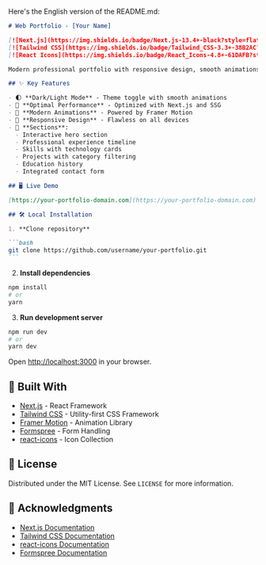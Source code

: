 Here's the English version of the README.md:

````markdown
# Web Portfolio - [Your Name]

[![Next.js](https://img.shields.io/badge/Next.js-13.4+-black?style=flat&logo=next.js)](https://nextjs.org/)
[![Tailwind CSS](https://img.shields.io/badge/Tailwind_CSS-3.3+-38B2AC?style=flat&logo=tailwind-css)](https://tailwindcss.com/)
[![React Icons](https://img.shields.io/badge/React_Icons-4.8+-61DAFB?style=flat&logo=react)](https://react-icons.github.io/react-icons/)

Modern professional portfolio with responsive design, smooth animations, and dark mode. Built with cutting-edge technologies to showcase full-stack web development capabilities.

## ✨ Key Features

- 🌓 **Dark/Light Mode** - Theme toggle with smooth animations
- 🚀 **Optimal Performance** - Optimized with Next.js and SSG
- 🎨 **Modern Animations** - Powered by Framer Motion
- 📱 **Responsive Design** - Flawless on all devices
- 📂 **Sections**:
  - Interactive hero section
  - Professional experience timeline
  - Skills with technology cards
  - Projects with category filtering
  - Education history
  - Integrated contact form

## 🖥️ Live Demo

[https://your-portfolio-domain.com](https://your-portfolio-domain.com)

## 🛠️ Local Installation

1. **Clone repository**

```bash
git clone https://github.com/username/your-portfolio.git
```
````

2. **Install dependencies**

```bash
npm install
# or
yarn
```

3. **Run development server**

```bash
npm run dev
# or
yarn dev
```

Open [http://localhost:3000](http://localhost:3000) in your browser.

## 🧩 Built With

- [Next.js](https://nextjs.org/) - React Framework
- [Tailwind CSS](https://tailwindcss.com/) - Utility-first CSS Framework
- [Framer Motion](https://www.framer.com/motion/) - Animation Library
- [Formspree](https://formspree.io/) - Form Handling
- [react-icons](https://react-icons.github.io/react-icons/) - Icon Collection

## 📜 License

Distributed under the MIT License. See `LICENSE` for more information.

## 🙏 Acknowledgments

- [Next.js Documentation](https://nextjs.org/docs)
- [Tailwind CSS Documentation](https://tailwindcss.com/docs)
- [react-icons Documentation](https://react-icons.github.io/react-icons/)
- [Formspree Documentation](https://formspree.io/docs)

```

```

